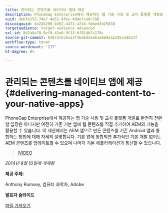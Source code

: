 ```yaml
---
title: 관리되는 콘텐츠를 네이티브 앱에 제공
description: PhoneGap Enterprise에서 제공하는 웹 기술 사용 및 교차 플랫폼 개발로 완전히 전환할 입장은 아니지만 여전히 기존 기본 앱에 웹 콘텐츠를 직접 추가하여 AEM의 기능을 활용할 수 있습니다. 이 세션에서는 AEM 앱으로 만든 콘텐츠를 기존 Android 앱과 통합하는 방법에 대해 자세히 설명합니다. 기본 앱에 통합되면 추가적인 기본 개발 없이도 AEM 콘텐츠를 업데이트할 수 있으며 나머지 기본 애플리케이션과 통신할 수 있습니다.
uuid: debfe153-74e7-4e52-9fec-494e7ca6c780
discoiquuid: 4e22b290-b352-4371-a734-fdbed3d25838
targetaudience: target-audience advanced
exl-id: 8d2a8a78-5ef0-41e6-9f13-6f91db7c178c
source-git-commit: 93072cbc6ca3f4bded2aeb1e8e92a2345ce4623f
workflow-type: tm+mt
source-wordcount: '217'
ht-degree: 0%

---
```


# 관리되는 콘텐츠를 네이티브 앱에 제공{#delivering-managed-content-to-your-native-apps}

PhoneGap Enterprise에서 제공하는 웹 기술 사용 및 교차 플랫폼 개발로 완전히 전환할 입장은 아니지만 여전히 기존 기본 앱에 웹 콘텐츠를 직접 추가하여 AEM의 기능을 활용할 수 있습니다. 이 세션에서는 AEM 앱으로 만든 콘텐츠를 기존 Android 앱과 통합하는 방법에 대해 자세히 설명합니다. 기본 앱에 통합되면 추가적인 기본 개발 없이도 AEM 콘텐츠를 업데이트할 수 있으며 나머지 기본 애플리케이션과 통신할 수 있습니다.

>[!VIDEO](https://video.tv.adobe.com/v/19467/?quality=9)

*2014년 9월 10일에 게재됨*

**제공 주체:**

Anthony Rumsey, 컴퓨터 과학자, Adobe

**발표자 슬라이드**

[파일 가져오기](assets/9-10-2014-delivering-managed-content-to-your-native-apps.pdf)
<!--
[Get back to the Overview](https://helpx.adobe.com/experience-manager/kt/eseminars/gems/aem-index.html)
-->
